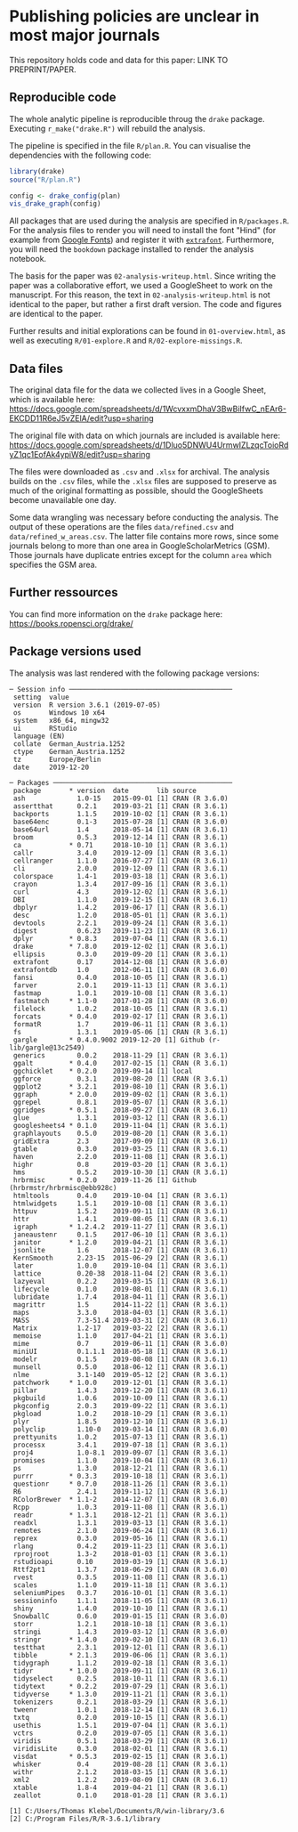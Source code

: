 # Publishing policies are unclear in most major journals

This repository holds code and data for this paper: LINK TO PREPRINT/PAPER.


## Reproducible code
The whole analytic pipeline is reproducible throug the `drake` package. 
Executing `r_make("drake.R")` will rebuild the analysis.

The pipeline is specified in the file `R/plan.R`. You can visualise the 
dependencies with the following code:

```r
library(drake)
source("R/plan.R")

config <- drake_config(plan)
vis_drake_graph(config)
```

All packages that are used during the analysis are specified in `R/packages.R`.
For the analysis files to render you will need to install the font "Hind" (for
example from [Google Fonts](https://fonts.google.com/)) and 
register it with
[`extrafont`](https://cran.r-project.org/web/packages/extrafont/README.html). 
Furthermore, you will need the `bookdown` package installed to render the
analysis notebook.


The basis for the paper was `02-analysis-writeup.html`. Since writing the paper
was a collaborative effort, we used a GoogleSheet to work on the manuscript. For
this reason, the text in `02-analysis-writeup.html` is not identical to the 
paper, but rather a first draft version. The code and figures are identical to
the paper.

Further results
and initial explorations can be found in `01-overview.html`, as well as 
executing `R/01-explore.R` and `R/02-explore-missings.R`. 


## Data files
The original data file for the data we collected lives in a Google Sheet, which
is available here: https://docs.google.com/spreadsheets/d/1WcvxxmDhaV3BwBiIfwC_nEAr6-EKCDD11R6eJ5vZElA/edit?usp=sharing

The original file with data on which journals are included is available here:
https://docs.google.com/spreadsheets/d/1Dluo5DNWU4UrmwIZLzqcToioRdyZ1qc1EofAk4ypiW8/edit?usp=sharing

The files were downloaded as `.csv` and `.xlsx` for archival. The analysis 
builds on the `.csv` files, while the `.xlsx` files are supposed to preserve as
much of the original formatting as possible, should the GoogleSheets become 
unavailable one day. 


Some data wrangling was necessary before conducting the analysis. The output of
these operations are the files `data/refined.csv` and `data/refined_w_areas.csv`.
The latter file contains more rows, since some journals belong to more than
one area in GoogleScholarMetrics (GSM). Those journals have duplicate entries 
except for the column `area` which specifies the GSM area.


## Further ressources
You can find more information on the `drake` package here: 
https://books.ropensci.org/drake/



## Package versions used
The analysis was last rendered with the following package versions:

```
─ Session info ─────────────────────────────────────────
 setting  value                       
 version  R version 3.6.1 (2019-07-05)
 os       Windows 10 x64              
 system   x86_64, mingw32             
 ui       RStudio                     
 language (EN)                        
 collate  German_Austria.1252         
 ctype    German_Austria.1252         
 tz       Europe/Berlin               
 date     2019-12-20                  

─ Packages ─────────────────────────────────────────────
 package       * version  date       lib source                            
 ash             1.0-15   2015-09-01 [1] CRAN (R 3.6.0)                    
 assertthat      0.2.1    2019-03-21 [1] CRAN (R 3.6.1)                    
 backports       1.1.5    2019-10-02 [1] CRAN (R 3.6.1)                    
 base64enc       0.1-3    2015-07-28 [1] CRAN (R 3.6.0)                    
 base64url       1.4      2018-05-14 [1] CRAN (R 3.6.1)                    
 broom           0.5.3    2019-12-14 [1] CRAN (R 3.6.1)                    
 ca            * 0.71     2018-10-10 [1] CRAN (R 3.6.1)                    
 callr           3.4.0    2019-12-09 [1] CRAN (R 3.6.1)                    
 cellranger      1.1.0    2016-07-27 [1] CRAN (R 3.6.1)                    
 cli             2.0.0    2019-12-09 [1] CRAN (R 3.6.1)                    
 colorspace      1.4-1    2019-03-18 [1] CRAN (R 3.6.1)                    
 crayon          1.3.4    2017-09-16 [1] CRAN (R 3.6.1)                    
 curl            4.3      2019-12-02 [1] CRAN (R 3.6.1)                    
 DBI             1.1.0    2019-12-15 [1] CRAN (R 3.6.1)                    
 dbplyr          1.4.2    2019-06-17 [1] CRAN (R 3.6.1)                    
 desc            1.2.0    2018-05-01 [1] CRAN (R 3.6.1)                    
 devtools        2.2.1    2019-09-24 [1] CRAN (R 3.6.1)                    
 digest          0.6.23   2019-11-23 [1] CRAN (R 3.6.1)                    
 dplyr         * 0.8.3    2019-07-04 [1] CRAN (R 3.6.1)                    
 drake         * 7.8.0    2019-12-02 [1] CRAN (R 3.6.1)                    
 ellipsis        0.3.0    2019-09-20 [1] CRAN (R 3.6.1)                    
 extrafont       0.17     2014-12-08 [1] CRAN (R 3.6.0)                    
 extrafontdb     1.0      2012-06-11 [1] CRAN (R 3.6.0)                    
 fansi           0.4.0    2018-10-05 [1] CRAN (R 3.6.1)                    
 farver          2.0.1    2019-11-13 [1] CRAN (R 3.6.1)                    
 fastmap         1.0.1    2019-10-08 [1] CRAN (R 3.6.1)                    
 fastmatch     * 1.1-0    2017-01-28 [1] CRAN (R 3.6.0)                    
 filelock        1.0.2    2018-10-05 [1] CRAN (R 3.6.1)                    
 forcats       * 0.4.0    2019-02-17 [1] CRAN (R 3.6.1)                    
 formatR         1.7      2019-06-11 [1] CRAN (R 3.6.1)                    
 fs              1.3.1    2019-05-06 [1] CRAN (R 3.6.1)                    
 gargle        * 0.4.0.9002 2019-12-20 [1] Github (r-lib/gargle@13c2549)
 generics        0.0.2    2018-11-29 [1] CRAN (R 3.6.1)                    
 ggalt         * 0.4.0    2017-02-15 [1] CRAN (R 3.6.1)                    
 ggchicklet    * 0.2.0    2019-09-14 [1] local                             
 ggforce         0.3.1    2019-08-20 [1] CRAN (R 3.6.1)                    
 ggplot2       * 3.2.1    2019-08-10 [1] CRAN (R 3.6.1)                    
 ggraph        * 2.0.0    2019-09-02 [1] CRAN (R 3.6.1)                    
 ggrepel         0.8.1    2019-05-07 [1] CRAN (R 3.6.1)                    
 ggridges      * 0.5.1    2018-09-27 [1] CRAN (R 3.6.1)                    
 glue            1.3.1    2019-03-12 [1] CRAN (R 3.6.1)                    
 googlesheets4 * 0.1.0    2019-11-04 [1] CRAN (R 3.6.1)                    
 graphlayouts    0.5.0    2019-08-20 [1] CRAN (R 3.6.1)                    
 gridExtra       2.3      2017-09-09 [1] CRAN (R 3.6.1)                    
 gtable          0.3.0    2019-03-25 [1] CRAN (R 3.6.1)                    
 haven           2.2.0    2019-11-08 [1] CRAN (R 3.6.1)                    
 highr           0.8      2019-03-20 [1] CRAN (R 3.6.1)                    
 hms             0.5.2    2019-10-30 [1] CRAN (R 3.6.1)                    
 hrbrmisc      * 0.2.0    2019-11-26 [1] Github (hrbrmstr/hrbrmisc@ebb928c)
 htmltools       0.4.0    2019-10-04 [1] CRAN (R 3.6.1)                    
 htmlwidgets     1.5.1    2019-10-08 [1] CRAN (R 3.6.1)                    
 httpuv          1.5.2    2019-09-11 [1] CRAN (R 3.6.1)                    
 httr            1.4.1    2019-08-05 [1] CRAN (R 3.6.1)                    
 igraph        * 1.2.4.2  2019-11-27 [1] CRAN (R 3.6.1)                    
 janeaustenr     0.1.5    2017-06-10 [1] CRAN (R 3.6.1)                    
 janitor       * 1.2.0    2019-04-21 [1] CRAN (R 3.6.1)                    
 jsonlite        1.6      2018-12-07 [1] CRAN (R 3.6.1)                    
 KernSmooth      2.23-15  2015-06-29 [2] CRAN (R 3.6.1)                    
 later           1.0.0    2019-10-04 [1] CRAN (R 3.6.1)                    
 lattice         0.20-38  2018-11-04 [2] CRAN (R 3.6.1)                    
 lazyeval        0.2.2    2019-03-15 [1] CRAN (R 3.6.1)                    
 lifecycle       0.1.0    2019-08-01 [1] CRAN (R 3.6.1)                    
 lubridate       1.7.4    2018-04-11 [1] CRAN (R 3.6.1)                    
 magrittr        1.5      2014-11-22 [1] CRAN (R 3.6.1)                    
 maps            3.3.0    2018-04-03 [1] CRAN (R 3.6.1)                    
 MASS            7.3-51.4 2019-03-31 [2] CRAN (R 3.6.1)                    
 Matrix          1.2-17   2019-03-22 [2] CRAN (R 3.6.1)                    
 memoise         1.1.0    2017-04-21 [1] CRAN (R 3.6.1)                    
 mime            0.7      2019-06-11 [1] CRAN (R 3.6.0)                    
 miniUI          0.1.1.1  2018-05-18 [1] CRAN (R 3.6.1)                    
 modelr          0.1.5    2019-08-08 [1] CRAN (R 3.6.1)                    
 munsell         0.5.0    2018-06-12 [1] CRAN (R 3.6.1)                    
 nlme            3.1-140  2019-05-12 [2] CRAN (R 3.6.1)                    
 patchwork     * 1.0.0    2019-12-01 [1] CRAN (R 3.6.1)                    
 pillar          1.4.3    2019-12-20 [1] CRAN (R 3.6.1)                    
 pkgbuild        1.0.6    2019-10-09 [1] CRAN (R 3.6.1)                    
 pkgconfig       2.0.3    2019-09-22 [1] CRAN (R 3.6.1)                    
 pkgload         1.0.2    2018-10-29 [1] CRAN (R 3.6.1)                    
 plyr            1.8.5    2019-12-10 [1] CRAN (R 3.6.1)                    
 polyclip        1.10-0   2019-03-14 [1] CRAN (R 3.6.0)                    
 prettyunits     1.0.2    2015-07-13 [1] CRAN (R 3.6.1)                    
 processx        3.4.1    2019-07-18 [1] CRAN (R 3.6.1)                    
 proj4           1.0-8.1  2019-09-07 [1] CRAN (R 3.6.1)                    
 promises        1.1.0    2019-10-04 [1] CRAN (R 3.6.1)                    
 ps              1.3.0    2018-12-21 [1] CRAN (R 3.6.1)                    
 purrr         * 0.3.3    2019-10-18 [1] CRAN (R 3.6.1)                    
 questionr     * 0.7.0    2018-11-26 [1] CRAN (R 3.6.1)                    
 R6              2.4.1    2019-11-12 [1] CRAN (R 3.6.1)                    
 RColorBrewer  * 1.1-2    2014-12-07 [1] CRAN (R 3.6.0)                    
 Rcpp            1.0.3    2019-11-08 [1] CRAN (R 3.6.1)                    
 readr         * 1.3.1    2018-12-21 [1] CRAN (R 3.6.1)                    
 readxl          1.3.1    2019-03-13 [1] CRAN (R 3.6.1)                    
 remotes         2.1.0    2019-06-24 [1] CRAN (R 3.6.1)                    
 reprex          0.3.0    2019-05-16 [1] CRAN (R 3.6.1)                    
 rlang           0.4.2    2019-11-23 [1] CRAN (R 3.6.1)                    
 rprojroot       1.3-2    2018-01-03 [1] CRAN (R 3.6.1)                    
 rstudioapi      0.10     2019-03-19 [1] CRAN (R 3.6.1)                    
 Rttf2pt1        1.3.7    2018-06-29 [1] CRAN (R 3.6.0)                    
 rvest           0.3.5    2019-11-08 [1] CRAN (R 3.6.1)                    
 scales          1.1.0    2019-11-18 [1] CRAN (R 3.6.1)                    
 seleniumPipes   0.3.7    2016-10-01 [1] CRAN (R 3.6.1)                    
 sessioninfo     1.1.1    2018-11-05 [1] CRAN (R 3.6.1)                    
 shiny           1.4.0    2019-10-10 [1] CRAN (R 3.6.1)                    
 SnowballC       0.6.0    2019-01-15 [1] CRAN (R 3.6.0)                    
 storr           1.2.1    2018-10-18 [1] CRAN (R 3.6.1)                    
 stringi         1.4.3    2019-03-12 [1] CRAN (R 3.6.0)                    
 stringr       * 1.4.0    2019-02-10 [1] CRAN (R 3.6.1)                    
 testthat        2.3.1    2019-12-01 [1] CRAN (R 3.6.1)                    
 tibble        * 2.1.3    2019-06-06 [1] CRAN (R 3.6.1)                    
 tidygraph       1.1.2    2019-02-18 [1] CRAN (R 3.6.1)                    
 tidyr         * 1.0.0    2019-09-11 [1] CRAN (R 3.6.1)                    
 tidyselect      0.2.5    2018-10-11 [1] CRAN (R 3.6.1)                    
 tidytext      * 0.2.2    2019-07-29 [1] CRAN (R 3.6.1)                    
 tidyverse     * 1.3.0    2019-11-21 [1] CRAN (R 3.6.1)                    
 tokenizers      0.2.1    2018-03-29 [1] CRAN (R 3.6.1)                    
 tweenr          1.0.1    2018-12-14 [1] CRAN (R 3.6.1)                    
 txtq            0.2.0    2019-10-15 [1] CRAN (R 3.6.1)                    
 usethis         1.5.1    2019-07-04 [1] CRAN (R 3.6.1)                    
 vctrs           0.2.0    2019-07-05 [1] CRAN (R 3.6.1)                    
 viridis         0.5.1    2018-03-29 [1] CRAN (R 3.6.1)                    
 viridisLite     0.3.0    2018-02-01 [1] CRAN (R 3.6.1)                    
 visdat        * 0.5.3    2019-02-15 [1] CRAN (R 3.6.1)                    
 whisker         0.4      2019-08-28 [1] CRAN (R 3.6.1)                    
 withr           2.1.2    2018-03-15 [1] CRAN (R 3.6.1)                    
 xml2            1.2.2    2019-08-09 [1] CRAN (R 3.6.1)                    
 xtable          1.8-4    2019-04-21 [1] CRAN (R 3.6.1)                    
 zeallot         0.1.0    2018-01-28 [1] CRAN (R 3.6.1)                    

[1] C:/Users/Thomas Klebel/Documents/R/win-library/3.6
[2] C:/Program Files/R/R-3.6.1/library
```
